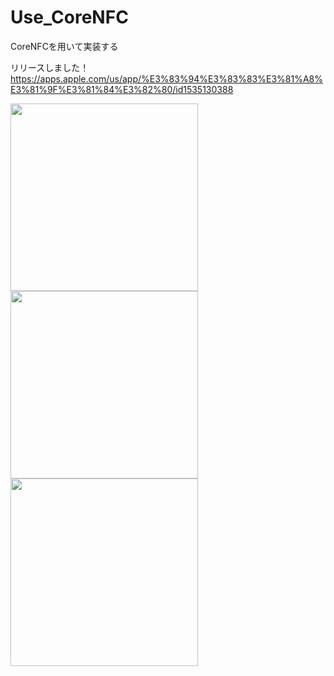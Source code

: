 # Use_CoreNFC
CoreNFCを用いて実装する

リリースしました！
https://apps.apple.com/us/app/%E3%83%94%E3%83%83%E3%81%A8%E3%81%9F%E3%81%84%E3%82%80/id1535130388

<img src="https://user-images.githubusercontent.com/52638834/95674700-e493a200-0bec-11eb-984f-3db0a9febfe0.png" width="300"><img src="https://user-images.githubusercontent.com/52638834/95674708-f4ab8180-0bec-11eb-8802-bcd5c4ba8a07.png" width="300"><img src="https://user-images.githubusercontent.com/52638834/95674705-f2492780-0bec-11eb-89bd-9864e0cbb860.png" width="300">

